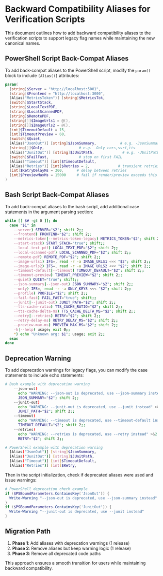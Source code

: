 # Backward Compatibility Aliases for Verification Scripts

This document outlines how to add backward compatibility aliases to the verification scripts to support legacy flag names while maintaining the new canonical names.

## PowerShell Script Back-Compat Aliases

To add back-compat aliases to the PowerShell script, modify the `param()` block to include `[Alias()]` attributes:

```powershell
param(
  [string]$Server = "http://localhost:5001",
  [string]$Frontend = "http://localhost:3000",
  [Alias("MetricsToken")] [string]$MetricsTok,
  [switch]$StartStack,
  [string]$LocalTextPDF,
  [string]$LocalScannedPDF,
  [string]$RemotePDF,
  [string[]]$ImageUrls1 = @(),
  [string[]]$ImageUrls2 = @(),
  [int]$TimeoutDefault = 15,
  [int]$TimeoutPreview = 60,
  [switch]$Quiet,
  [Alias("JsonOut")] [string]$JsonSummary,           # e.g. -JsonSummary ".\mobius_summary.json"
  [string[]]$Only,                # e.g. -Only cors,ssrf,tts
  [Alias("JunitOut")] [string]$JUnitPath,             # e.g. -JUnitPath ".\mobius_junit.xml"
  [switch]$FailFast,              # stop on first FAIL
  [Alias("Timeout")] [int]$TimeoutDefault,
  [Alias("Retries")] [int]$Retries = 2,             # transient retries per HTTP call
  [int]$RetryDelayMs = 300,      # delay between retries
  [int]$PreviewMaxMs = 15000     # fail if render/preview exceeds this time
)
```

## Bash Script Back-Compat Aliases

To add back-compat aliases to the bash script, add additional case statements in the argument parsing section:

```bash
while [[ $# -gt 0 ]]; do
  case "$1" in
    --server) SERVER="$2"; shift 2;;
    --frontend) FRONTEND="$2"; shift 2;;
    --metrics-token|--metrics-token-legacy) METRICS_TOKEN="$2"; shift 2;;
    --start-stack) START_STACK="true"; shift;;
    --local-text-pdf) LOCAL_TEXT_PDF="$2"; shift 2;;
    --local-scanned-pdf) LOCAL_SCANNED_PDF="$2"; shift 2;;
    --remote-pdf) REMOTE_PDF="$2"; shift 2;;
    --image-urls1) IFS=, read -r -a IMAGE_URLS1 <<< "$2"; shift 2;;
    --image-urls2) IFS=, read -r -a IMAGE_URLS2 <<< "$2"; shift 2;;
    --timeout-default|--timeout) TIMEOUT_DEFAULT="$2"; shift 2;;
    --timeout-preview) TIMEOUT_PREVIEW="$2"; shift 2;;
    --quiet) QUIET="true"; shift;;
    --json-summary|--json-out) JSON_SUMMARY="$2"; shift 2;;
    --only) IFS=, read -r -a ONLY_KEYS <<< "$2"; shift 2;;
    --profile) PROFILE="$2"; shift 2;;
    --fail-fast) FAIL_FAST="true"; shift;;
    --junit|--junit-out) JUNIT_PATH="$2"; shift 2;;
    --tts-cache-ratio) TTS_CACHE_RATIO="$2"; shift 2;;
    --tts-cache-delta-ms) TTS_CACHE_DELTA_MS="$2"; shift 2;;
    --retry|--retries) RETRY="$2"; shift 2;;
    --retry-delay-ms) RETRY_DELAY_MS="$2"; shift 2;;
    --preview-max-ms) PREVIEW_MAX_MS="$2"; shift 2;;
    -h|--help) usage; exit 0;;
    *) echo "Unknown arg: $1"; usage; exit 2;;
  esac
done
```

## Deprecation Warning

To add deprecation warnings for legacy flags, you can modify the case statements to include echo statements:

```bash
# Bash example with deprecation warning
    --json-out) 
      echo "WARNING: --json-out is deprecated, use --json-summary instead" >&2
      JSON_SUMMARY="$2"; shift 2;;
    --junit-out) 
      echo "WARNING: --junit-out is deprecated, use --junit instead" >&2
      JUNIT_PATH="$2"; shift 2;;
    --timeout) 
      echo "WARNING: --timeout is deprecated, use --timeout-default instead" >&2
      TIMEOUT_DEFAULT="$2"; shift 2;;
    --retries) 
      echo "WARNING: --retries is deprecated, use --retry instead" >&2
      RETRY="$2"; shift 2;;

# PowerShell example with deprecation warning
  [Alias("JsonOut")] [string]$JsonSummary,
  [Alias("JunitOut")] [string]$JUnitPath,
  [Alias("Timeout")] [int]$TimeoutDefault,
  [Alias("Retries")] [int]$Retry,
```

Then in the script initialization, check if deprecated aliases were used and issue warnings:

```powershell
# PowerShell deprecation check example
if ($PSBoundParameters.ContainsKey('JsonOut')) {
  Write-Warning "--json-out is deprecated, use --json-summary instead"
}
if ($PSBoundParameters.ContainsKey('JunitOut')) {
  Write-Warning "--junit-out is deprecated, use --junit instead"
}
```

## Migration Path

1. **Phase 1**: Add aliases with deprecation warnings (1 release)
2. **Phase 2**: Remove aliases but keep warning logic (1 release)
3. **Phase 3**: Remove all deprecated code paths

This approach ensures a smooth transition for users while maintaining backward compatibility.